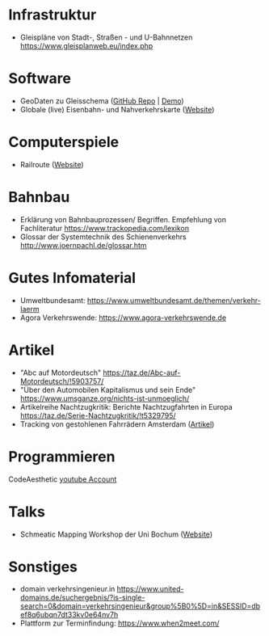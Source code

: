
# Infrastruktur
- Gleispläne von Stadt-, Straßen - und U-Bahnnetzen https://www.gleisplanweb.eu/index.php

# Software
- GeoDaten zu Gleisschema ([GitHub Repo](https://github.com/tcvdijk/intermetro) | [Demo](https://tcvdijk.github.io/intermetro/web/))
- Globale (live) Eisenbahn- und Nahverkehrskarte ([Website](https://travic.app/))

# Computerspiele
- Railroute ([Website](https://railroute.eu/))

# Bahnbau
- Erklärung von Bahnbauprozessen/ Begriffen. Empfehlung von Fachliteratur https://www.trackopedia.com/lexikon
- Glossar der Systemtechnik des Schienenverkehrs http://www.joernpachl.de/glossar.htm

# Gutes Infomaterial
- Umweltbundesamt: https://www.umweltbundesamt.de/themen/verkehr-laerm
- Agora Verkehrswende: https://www.agora-verkehrswende.de

# Artikel
- "Abc auf Motordeutsch" https://taz.de/Abc-auf-Motordeutsch/!5903757/
- "Über den Automobilen Kapitalismus und sein Ende" https://www.umsganze.org/nichts-ist-unmoeglich/
- Artikelreihe Nachtzugkritik: Berichte Nachtzugfahrten in Europa https://taz.de/Serie-Nachtzugkritik/!t5329795/
- Tracking von gestohlenen Fahrrädern Amsterdam ([Artikel](https://journals.plos.org/plosone/article?id=10.1371%2Fjournal.pone.0279906))

# Programmieren
CodeAesthetic [youtube Account](https://www.youtube.com/@CodeAesthetic/videos)

# Talks
- Schmeatic Mapping Workshop der Uni Bochum ([Website](https://www.ruhr-uni-bochum.de/schematicmapping/programme.html))
# Sonstiges
- domain verkehrsingenieur.in https://www.united-domains.de/suchergebnis/?is-single-search=0&domain=verkehrsingenieur&group%5B0%5D=in&SESSID=dbef8q6ubqn7dt33kv0e64nv7h
- Plattform zur Terminfindung: https://www.when2meet.com/
